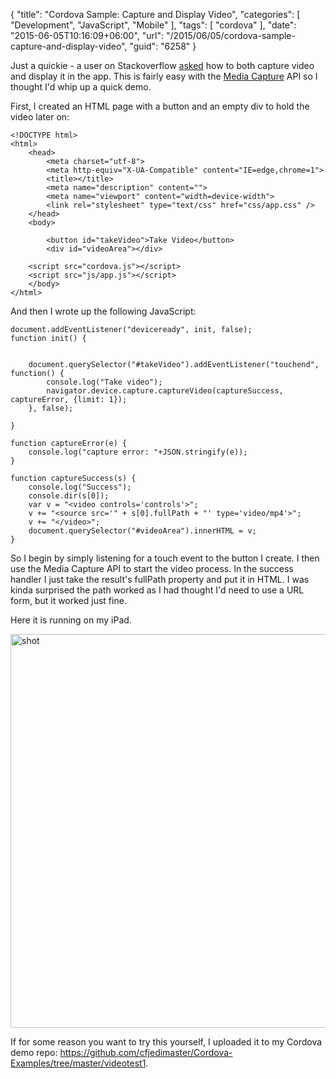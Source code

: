 {
	"title": "Cordova Sample: Capture and Display Video",
	"categories": [
		"Development",
		"JavaScript",
		"Mobile"
	],
	"tags": [
		"cordova"
	],
	"date": "2015-06-05T10:16:09+06:00",
	"url": "/2015/06/05/cordova-sample-capture-and-display-video",
	"guid": "6258"
}

Just a quickie - a user on Stackoverflow <a href="http://stackoverflow.com/questions/30667183/how-to-show-capture-video-in-phonegap/30669597#30669597">asked</a> how to both capture video and display it in the app. This is fairly easy with the <a href="http://plugins.cordova.io/#/package/org.apache.cordova.media-capture">Media Capture</a> API so I thought I'd whip up a quick demo. 

<!--more-->

First, I created an HTML page with a button and an empty div to hold the video later on:

<pre><code class="language-markup">&lt;!DOCTYPE html&gt;
&lt;html&gt;
	&lt;head&gt;
		&lt;meta charset=&quot;utf-8&quot;&gt;
		&lt;meta http-equiv=&quot;X-UA-Compatible&quot; content=&quot;IE=edge,chrome=1&quot;&gt;
		&lt;title&gt;&lt;/title&gt;
		&lt;meta name=&quot;description&quot; content=&quot;&quot;&gt;
		&lt;meta name=&quot;viewport&quot; content=&quot;width=device-width&quot;&gt;
        &lt;link rel=&quot;stylesheet&quot; type=&quot;text/css&quot; href=&quot;css/app.css&quot; /&gt;
	&lt;/head&gt;
	&lt;body&gt;

		&lt;button id=&quot;takeVideo&quot;&gt;Take Video&lt;/button&gt;
		&lt;div id=&quot;videoArea&quot;&gt;&lt;/div&gt;

	&lt;script src=&quot;cordova.js&quot;&gt;&lt;/script&gt;	
	&lt;script src=&quot;js/app.js&quot;&gt;&lt;/script&gt;
	&lt;/body&gt;
&lt;/html&gt;</code></pre>

And then I wrote up the following JavaScript:

<pre><code class="language-javascript">document.addEventListener(&quot;deviceready&quot;, init, false);
function init() {
	
	
	document.querySelector(&quot;#takeVideo&quot;).addEventListener(&quot;touchend&quot;, function() {
		console.log(&quot;Take video&quot;);
		navigator.device.capture.captureVideo(captureSuccess, captureError, {limit: 1});
	}, false);
	
}

function captureError(e) {
	console.log(&quot;capture error: &quot;+JSON.stringify(e));
}

function captureSuccess(s) {
	console.log(&quot;Success&quot;);
	console.dir(s[0]);
	var v = &quot;&lt;video controls='controls'&gt;&quot;;
	v += &quot;&lt;source src='&quot; + s[0].fullPath + &quot;' type='video/mp4'&gt;&quot;;
	v += &quot;&lt;/video&gt;&quot;;
	document.querySelector(&quot;#videoArea&quot;).innerHTML = v;
}</code></pre>

So I begin by simply listening for a touch event to the button I create. I then use the Media Capture API to start the video process. In the success handler I just take the result's fullPath property and put it in HTML. I was kinda surprised the path worked as I had thought I'd need to use a URL form, but it worked just fine.

Here it is running on my iPad.

<img src="http://www.raymondcamden.com/wp-content/uploads/2015/06/shot.png" alt="shot" width="800" height="630" class="aligncenter size-full wp-image-6259" />

If for some reason you want to try this yourself, I uploaded it to my Cordova demo repo: <a href="https://github.com/cfjedimaster/Cordova-Examples/tree/master/videotest1">https://github.com/cfjedimaster/Cordova-Examples/tree/master/videotest1</a>.